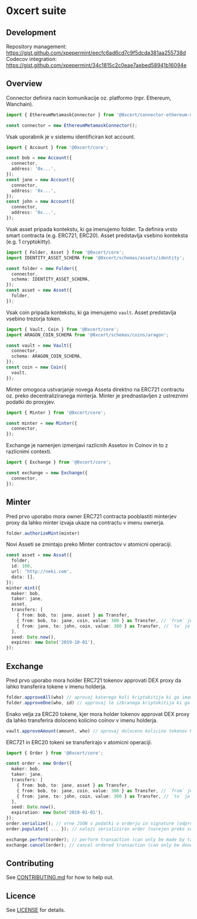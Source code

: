 # 0xcert suite

## Development

Repository management: https://gist.github.com/xpepermint/eecfc6ad6cd7c9f5dcda381aa255738d
Codecov integration: https://gist.github.com/xpepermint/34c1815c2c0eae7aebed58941b16094e

## Overview

Connector definira nacin komunikacije oz. platformo (npr. Ethereum, Wanchain).

```ts
import { EthereumMetamaskConnector } from '@0xcert/connector-ethereum-metamask';

const connector = new EthereumMetamaskConnector();
```

Vsak uporabnik je v sistemu identificiran kot account.

```ts
import { Account } from '@0xcert/core';

const bob = new Account({
  connector,
  address: '0x...',
});
const jane = new Account({
  connector,
  address: '0x...',
});
const john = new Account({
  connector,
  address: '0x...',
});
```

Vsak asset pripada kontekstu, ki ga imenujemo folder. Ta definira vrsto smart contracta (e.g. ERC721, ERC20). Asset predstavlja vsebino konteksta (e.g. 1 cryptokitty).

```ts
import { Folder, Asset } from '@0xcert/core';
import IDENTITY_ASSET_SCHEMA from '@0xcert/schemas/assets/identity';

const folder = new Folder({
  connector,
  schema: IDENTITY_ASSET_SCHEMA,
});
const asset = new Asset({
  folder,
});
```

Vsak coin pripada kontekstu, ki ga imenujemo `vault`. Asset predstavlja vsebino trezorja token.

```ts
import { Vault, Coin } from '@0xcert/core';
import ARAGON_COIN_SCHEMA from '@0xcert/schemas/coins/aragon';

const vault = new Vault({
  connector,
  schema: ARAGON_COIN_SCHEMA,
});
const coin = new Coin({
  vault,
});
```

Minter omogoca ustvarjanje novega Asseta direktno na ERC721 contractu oz. preko decentraliziranega minterja. Minter je prednastavljen z ustreznimi podatki do proxyjev.

```ts
import { Minter } from '@0xcert/core';

const minter = new Minter({
  connector,
});
```

Exchange je namenjen izmenjavi razlicnih Assetov in Coinov in to z razlicnimi contexti.

```ts
import { Exchange } from '@0xcert/core';

const exchange = new Exchange({
  connector,
});
```

## Minter

Pred prvo uporabo mora owner ERC721 contracta pooblastiti minterjev proxy da lahko minter izvaja ukaze na contractu v imenu ownerja.

```ts
folder.authorizeMint(minter)
```

Novi Asseti se zmintajo preko Minter contractov v atomicni operaciji.

```ts
const asset = new Assat({
  folder,
  id: 100,
  url: 'http://neki.com',
  data: [],
});
minter.mint({
  maker: bob,
  taker: jane,
  asset,
  transfers: [
    { from: bob, to: jane, asset } as Transfer,
    { from: bob, to: jane, coin, value: 300 } as Transfer, // `from` je lahko le maker ali taker
    { from: jane, to: john, coin, value: 300 } as Transfer, // `to` je lahko poljuben account
  ],
  seed: Date.now(),
  expires: new Date('2019-10-01'),
});
```

## Exchange

Pred prvo uporabo mora holder ERC721 tokenov approvati DEX proxy da lahko transferira tokene v imenu holderja.

```ts
folder.approveAll(who) // aprovaj katerega koli kriptokitija ki ga imam v denarnici
folder.approveOne(who, id) // approvaj le izbranega kriptokitija ki ga imam v denarnici
```

Enako velja za ERC20 tokene, kjer mora holder tokenov approvat DEX proxy da lahko transferira doloceno kolicino coinov v imenu holderja.

```ts
vault.approveAmount(amount, who) // aprovaj doloceno kolicino tokenov ki jih imam v denarnici
```

ERC721 in ERC20 tokeni se transferirajo v atomicni operaciji.

```ts
import { Order } from '@0xcert/core';

const order = new Order({
  maker: bob,
  taker: jane,
  transfers: [
    { from: bob, to: jane, asset } as Transfer,
    { from: bob, to: jane, coin, value: 300 } as Transfer, // `from` je lahko le maker ali taker
    { from: jane, to: john, coin, value: 300 } as Transfer, // `to` je lahko poljuben account
  ],
  seed: Date.now(),
  expiration: new Date('2019-01-01'),
});
order.serialize(); // vrne JSON s podatki o orderju in signature (odpre se metamask)
order.populate({ ... }); // nalozi serializiran order (narejen preko serialize())

exchange.perform(order); // perform transaction (can only be made by taker)
exchange.cancel(order); // cancel ordered transaction (can only be done by maker)
```

## Contributing

See [CONTRIBUTING.md](https://github.com/0xcert/suite/blob/master/CONTRIBUTING.md) for how to help out.

## Licence

See [LICENSE](https://github.com/0xcert/suite/blob/master/LICENCE) for details.
